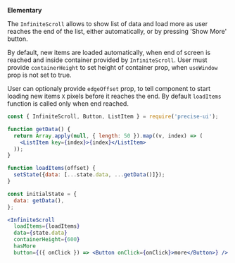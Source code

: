 **Elementary**

The `InfiniteScroll` allows to show list of data and load more as user reaches the end of the list, either automatically, or by pressing 'Show More' button.

By default, new items are loaded automatically, when end of screen is reached and inside container provided by `InfiniteScroll`. User must provide `containerHeight` to set height of container prop, when `useWindow` prop is not set to true.

User can optionaly provide `edgeOffset` prop, to tell component to start loading new items `X` pixels before it reaches the end. By default `loadItems` function is called only when end reached.

```jsx
const { InfiniteScroll, Button, ListItem } = require('precise-ui');

function getData() {
  return Array.apply(null, { length: 50 }).map((v, index) => (
    <ListItem key={index}>{index}</ListItem>
  ));
}

function loadItems(offset) {
  setState({data: [...state.data, ...getData()]});
}

const initialState = {
  data: getData(),
};

<InfiniteScroll
  loadItems={loadItems}
  data={state.data}
  containerHeight={600}
  hasMore
  button={({ onClick }) => <Button onClick={onClick}>more</Button>} />
```
